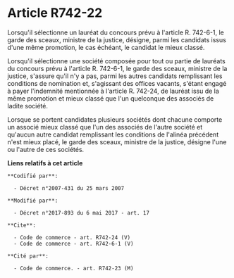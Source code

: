 # Article R742-22

Lorsqu'il sélectionne un lauréat du concours prévu à l'article R. 742-6-1, le garde des sceaux, ministre de la justice,
désigne, parmi les candidats issus d'une même promotion, le cas échéant, le candidat le mieux classé.

Lorsqu'il sélectionne une société composée pour tout ou partie de lauréats du concours prévu à l'article R. 742-6-1, le garde
des sceaux, ministre de la justice, s'assure qu'il n'y a pas, parmi les autres candidats remplissant les conditions de
nomination et, s'agissant des offices vacants, s'étant engagé à payer l'indemnité mentionnée à l'article R. 742-24, de
lauréat issu de la même promotion et mieux classé que l'un quelconque des associés de ladite société.

Lorsque se portent candidates plusieurs sociétés dont chacune comporte un associé mieux classé que l'un des associés de
l'autre société et qu'aucun autre candidat remplissant les conditions de l'alinéa précédent n'est mieux placé, le garde des
sceaux, ministre de la justice, désigne l'une ou l'autre de ces sociétés.

**Liens relatifs à cet article**

	**Codifié par**:

	  - Décret n°2007-431 du 25 mars 2007

	**Modifié par**:

	  - Décret n°2017-893 du 6 mai 2017 - art. 17

	**Cite**:

	  - Code de commerce - art. R742-24 (V)
	  - Code de commerce - art. R742-6-1 (V)

	**Cité par**:

	  - Code de commerce. - art. R742-23 (M)
